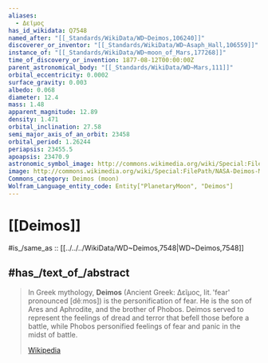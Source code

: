 ```yaml
---
aliases:
  - Δεῖμος
has_id_wikidata: Q7548
named_after: "[[_Standards/WikiData/WD~Deimos,106240]]"
discoverer_or_inventor: "[[_Standards/WikiData/WD~Asaph_Hall,106559]]"
instance_of: "[[_Standards/WikiData/WD~moon_of_Mars,177268]]"
time_of_discovery_or_invention: 1877-08-12T00:00:00Z
parent_astronomical_body: "[[_Standards/WikiData/WD~Mars,111]]"
orbital_eccentricity: 0.0002
surface_gravity: 0.003
albedo: 0.068
diameter: 12.4
mass: 1.48
apparent_magnitude: 12.89
density: 1.471
orbital_inclination: 27.58
semi_major_axis_of_an_orbit: 23458
orbital_period: 1.26244
periapsis: 23455.5
apoapsis: 23470.9
astronomic_symbol_image: http://commons.wikimedia.org/wiki/Special:FilePath/Deimos%20symbol%20%28fixed%20width%29.svg
image: http://commons.wikimedia.org/wiki/Special:FilePath/NASA-Deimos-MarsMoon-20090221.jpg
Commons_category: Deimos (moon)
Wolfram_Language_entity_code: Entity["PlanetaryMoon", "Deimos"]
---
```


# [[Deimos]] 

#is_/same_as :: [[../../../WikiData/WD~Deimos,7548|WD~Deimos,7548]] 

## #has_/text_of_/abstract 

> In Greek mythology, **Deimos**  (Ancient Greek: Δεῖμος, lit. 'fear' pronounced [dêːmos]) 
> is the personification of fear. He is the son of Ares and Aphrodite, and the brother of Phobos. 
> Deimos served to represent the feelings of dread and terror that befell those before a battle, 
> while Phobos personified feelings of fear and panic in the midst of battle.
>
> [Wikipedia](https://en.wikipedia.org/wiki/Deimos%20(deity)) 

